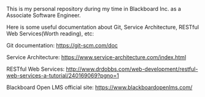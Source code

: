 This is my personal repository during my time in Blackboard Inc. as a Associate Software Engineer.

Here is some useful documentation about Git, Service Architecture, RESTful Web Services(Worth reading), etc:

Git documentation: https://git-scm.com/doc

Service Architecture: https://www.service-architecture.com/index.html

RESTful Web Services: http://www.drdobbs.com/web-development/restful-web-services-a-tutorial/240169069?pgno=1

Blackboard Open LMS official site: https://www.blackboardopenlms.com/
